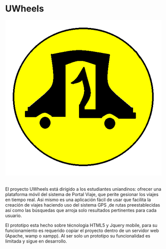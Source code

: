 <div id="orden">
<h1>UWheels</h1>
<img src="img/icono2.png" alt="UWheels">
</div>
<div id="texto">
<br>
<p>
El proyecto UWheels está dirigido a los estudiantes uniandinos: ofrecer una plataforma
móvil del sistema de Portal Viaje, que perite gesionar los viajes en tiempo real.
Asi mismo es una aplicación fácil de usar que facilita la creación de viajes haciendo uso
del sistema GPS ,de rutas preestablecidas así como las búsquedas que arroja solo
resultados pertinentes para cada usuario.
</p>
<p>
El prototipo esta hecho sobre técnologia HTML5 y Jquery mobile, para su funcionamiento es requerido copiar el proyecto dentro de un servidor web (Apache, wamp o xampp). Al ser solo un prototipo su funcionalidad es limitada y sigue en desarrollo.
</p>
</div>